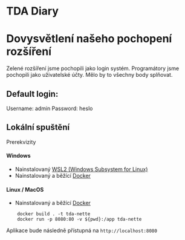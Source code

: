# TDA Diary

# Dovysvětlení našeho pochopení rozšíření

Zelené rozšíření jsme pochopili jako login systém. Programátory jsme pochopili jako uživatelské účty. Mělo by to všechny body splňovat.

## Default login:
Username: admin
Password: heslo

## Lokální spuštění

Prerekvizity

#### Windows
- Nainstalovaný [WSL2 (Windows Subsystem for Linux)](https://learn.microsoft.com/en-us/windows/wsl/install)
- Nainstalovaný a běžící [Docker](https://www.docker.com/)

#### Linux / MacOS
- Nainstalovaný a běžící [Docker](https://www.docker.com/)

```
    docker build . -t tda-nette
    docker run -p 8080:80 -v ${pwd}:/app tda-nette
```


Aplikace bude následně přístupná na `http://localhost:8080`

